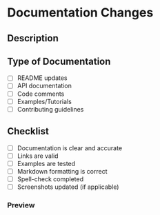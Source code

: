 # Documentation Changes

## Description
<!-- Describe documentation changes -->

## Type of Documentation

- [ ] README updates
- [ ] API documentation
- [ ] Code comments
- [ ] Examples/Tutorials
- [ ] Contributing guidelines

## Checklist

- [ ] Documentation is clear and accurate
- [ ] Links are valid
- [ ] Examples are tested
- [ ] Markdown formatting is correct
- [ ] Spell-check completed
- [ ] Screenshots updated (if applicable)

### Preview
<!-- If possible, add links to rendered documentation -->